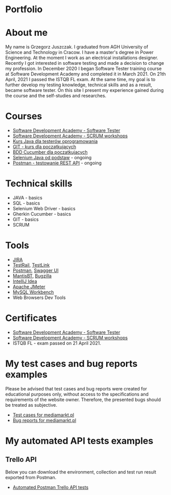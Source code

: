 # Portfolio
# About me
My name is Grzegorz Juszczak. I graduated from AGH University of Science and Technology in Cracow. 
I have a master's degree in Power Engineering. At the moment I work as an electrical installations designer. 
Recently I got interested in software testing and made a decision to change my profession.
In December 2020 I began Software Tester training course at Software Development Academy and completed it in March 2021. 
On 21th April, 2021 I passed the ISTQB FL exam.
At the same time, my goal is to further develop my testing knowledge, technical skills and as a result, became software tester. 
On this site I present my experience gained during the course and the self-studies and researches.
# Courses
 - [Software Development Academy - Software Tester](https://sdacademy.pl/kursy/kurs-tester-zdalny/)
 - [Software Development Academy - SCRUM workshops](https://sdacademy.pl/)
 - [Kurs Java dla testerów oprogramowania](https://testeroprogramowania.pl/index.php/java-darmowy-kurs/)
 - [GIT - kurs dla początkujących](https://kursy.testeroprogramowania.pl/product/git-kurs-dla-poczatkujacych/)
 - [BDD Cucumber dla poczatkujacych](https://www.udemy.com/course/bdd-cucumber-dla-poczatkujacych/)
 - [Selenium Java od podstaw](https://www.udemy.com/course/kurs-selenium-java/) - ongoing
 - [Postman - testowanie REST API](https://www.udemy.com/course/kurs-postman) - ongoing
# Technical skills
 - JAVA - basics
 - SQL - basics
 - Selenium Web Driver - basics
 - Gherkin Cucumber - basics
 - GIT - basics
 - SCRUM
# Tools
 - [JIRA](https://www.atlassian.com/software/jira)
 - [TestRail](https://www.gurock.com/testrail/), [TestLink](https://testlink.org/)
 - [Postman](https://www.postman.com/), [Swagger UI](https://swagger.io/tools/swagger-ui/)
 - [MantisBT](https://www.mantisbt.org/), [Bugzilla](https://www.bugzilla.org/)
 - [IntelliJ Idea](https://www.jetbrains.com/idea/)
 - [Apache JMeter](https://jmeter.apache.org/)
 - [MySQL Workbench](https://www.mysql.com/products/workbench/)
 - Web Browsers Dev Tools
 # Certificates
 - [Software Development Academy - Software Tester](https://app.diplomasafe.com/pl-PL/s/0c6444e8/7c9b7cab)
 - [Software Development Academy - SCRUM workshops](https://app.diplomasafe.com/pl-PL/s/e15ddea3/f15e0c35)
 - ISTQB FL - exam passed on 21 April 2021.
 # My test cases and bug reports examples
 Please be advised that test cases and bug reports were created for educational purposes only, 
 without access to the specifications and requirements of the website owner. Therefore, the presented bugs should be treated as subjective.
 - [Test cases for mediamarkt.pl](https://docs.google.com/spreadsheets/d/1YYEe4BmYnAp0xh4HNB-LQ7BNCpNe7eExcVWjo_d5Ra4/edit?usp=sharing)
 - [Bug reports for mediamarkt.pl](https://docs.google.com/spreadsheets/d/133BCCAcXXnmDFVJC8W2GSy1tne7BdYrZaM_C6jSVXZs/edit?usp=sharing)
  # My automated API tests examples
  ## Trello API
  Below you can download the environment, collection and test run result exported from Postman.
  - [Automated Postman Trello API tests](https://drive.google.com/drive/folders/1w0Mx2wsBMRZAN-tCXIhhB5tKZWrXWw3C?usp=sharing)

